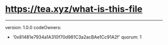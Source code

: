 # https://tea.xyz/what-is-this-file
---
version: 1.0.0
codeOwners:
  - '0x81481e7934a1A310f70d981C3a2acBAe1Cc91A2f'
quorum: 1
